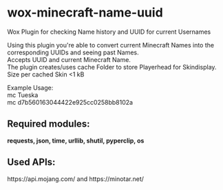 # wox-minecraft-name-uuid
Wox Plugin for checking Name history and UUID for current Usernames

Using this plugin you're able to convert current Minecraft Names into the corresponding UUIDs and seeing past Names.<br/>
Accepts UUID and current Minecraft Name.<br/>
The plugin creates/uses cache Folder to store Playerhead for Skindisplay. Size per cached Skin <1 kB
<p>
Example Usage:<br/>
mc Tueska<br/>
mc d7b560163044422e925cc0258bb8102a
</p>
<h2>Required modules:</h2>
<b>requests, json, time, urllib, shutil, pyperclip, os</b>
<h2>Used APIs:</h2> 
https://api.mojang.com/ and https://minotar.net/
